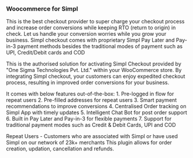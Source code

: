 ### Woocommerce for Simpl
This is the best checkout provider to super charge your checkout process and increase order conversions while keeping RTO (return to origin) in check. Let us handle your conversion worries while you grow your business. Simpl checkout comes with proprietary Simpl Pay Later and Pay-in-3 payment methods besides the traditional modes of payment such as UPI, Credit/Debit cards and COD

This is the authorised solution for activating Simpl Checkout provided by "One Sigma Technologies Pvt. Ltd." within your WooCommerce store. By integrating Simpl checkout, your customers can enjoy expedited checkout process, resulting in improved order conversions for your business.

It comes with below features out-of-the-box:
    1. Pre-logged in flow for repeat users
    2. Pre-filled addresses for repeat users
    3. Smart payment recommendations to improve conversions
    4. Centralised Order tracking on Simpl App with timely updates
    5. Intelligent Chat Bot for post order support
    6. Built in Pay Later and Pay-in-3 for flexible payments
    7. Support for traditional payment modes such as Credit & Debit Cards, UPI and COD
    
Repeat Users - Customers who are associated with Simpl or have used Simpl on our network of 23k+ merchants
This plugin allows for order creation, updation, cancellation and refunds. 

